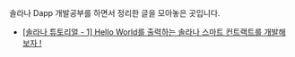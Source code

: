 솔라나 Dapp 개발공부를 하면서 정리한 글을 모아놓은 곳입니다.

* [[솔라나 튜토리얼 - 1] Hello World를 출력하는 솔라나 스마트 컨트랙트를 개발해보자 !](https://github.com/EPguy/Solana_Tutorial/blob/master/1.md)
